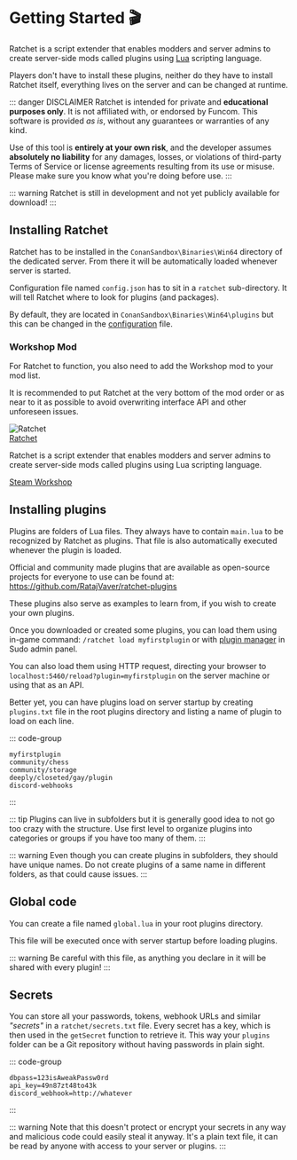 # Getting Started 🎬

Ratchet is a script extender that enables modders and server admins to create server-side mods called plugins using [Lua](https://lua.org/about.html) scripting language.

Players don't have to install these plugins, neither do they have to install Ratchet itself, everything lives on the server and can be changed at runtime.

::: danger DISCLAIMER
Ratchet is intended for private and **educational purposes only**.
It is not affiliated with, or endorsed by Funcom.
This software is provided *as is*, without any guarantees or warranties of any kind.

Use of this tool is **entirely at your own risk**, and the developer assumes **absolutely no liability**
for any damages, losses, or violations of third-party Terms of Service or license agreements resulting from its use or misuse.
Please make sure you know what you're doing before use.
:::

::: warning
Ratchet is still in development and not yet publicly available for download!
:::

## Installing Ratchet

Ratchet has to be installed in the `ConanSandbox\Binaries\Win64` directory of the dedicated server.
From there it will be automatically loaded whenever server is started.

Configuration file named `config.json` has to sit in a `ratchet` sub-directory. It will tell Ratchet where to look for plugins (and packages).

By default, they are located in `ConanSandbox\Binaries\Win64\plugins` but this can be changed in the [configuration](/config) file.

### Workshop Mod

For Ratchet to function, you also need to add the Workshop mod to your mod list.

It is recommended to put Ratchet at the very bottom of the mod order or as near to it as possible to avoid overwriting interface API and other unforeseen issues.

<div class="steam-widget">
    <img src="https://images.steamusercontent.com/ugc/11127608332628097490/9BB730F7AFC59A7E8CE75EFDF6396DABEF6DD74F/?imw=200&amp;imh=200" alt="Ratchet">
    <div>
        <a class="title" href="https://steamcommunity.com/sharedfiles/filedetails/?id=3578032598" title="Ratchet" target="_blank" rel="noreferrer">Ratchet</a>
        <p>Ratchet is a script extender that enables modders and server admins to create server-side mods called plugins using Lua scripting language.</p>
        <a class="button" href="https://steamcommunity.com/sharedfiles/filedetails/?id=3578032598" target="_blank" rel="noreferrer">Steam Workshop</a>
    </div>
</div>

## Installing plugins

Plugins are folders of Lua files. They always have to contain `main.lua` to be recognized by Ratchet as plugins. That file is also automatically executed whenever the plugin is loaded.

Official and community made plugins that are available as open-source projects for everyone to use can be found at: https://github.com/RatajVaver/ratchet-plugins

These plugins also serve as examples to learn from, if you wish to create your own plugins.

Once you downloaded or created some plugins, you can load them using in-game command: `/ratchet load myfirstplugin` or with [plugin manager](/plugin-manager) in Sudo admin panel.

You can also load them using HTTP request, directing your browser to `localhost:5460/reload?plugin=myfirstplugin` on the server machine or using that as an API.

Better yet, you can have plugins load on server startup by creating `plugins.txt` file in the root plugins directory and listing a name of plugin to load on each line.

::: code-group
```[plugins.txt]
myfirstplugin
community/chess
community/storage
deeply/closeted/gay/plugin
discord-webhooks
```
:::

::: tip
Plugins can live in subfolders but it is generally good idea to not go too crazy with the structure.
Use first level to organize plugins into categories or groups if you have too many of them.
:::

::: warning
Even though you can create plugins in subfolders, they should have unique names.
Do not create plugins of a same name in different folders, as that could cause issues.
:::

## Global code

You can create a file named `global.lua` in your root plugins directory.

This file will be executed once with server startup before loading plugins.

::: warning
Be careful with this file, as anything you declare in it will be shared with every plugin!
:::

## Secrets

You can store all your passwords, tokens, webhook URLs and similar *"secrets"* in a `ratchet/secrets.txt` file.
Every secret has a key, which is then used in the `getSecret` function to retrieve it.
This way your `plugins` folder can be a Git repository without having passwords in plain sight.

::: code-group
```[secrets.txt]
dbpass=123isAweakPassw0rd
api_key=49n87zt48to43k
discord_webhook=http://whatever
```
:::

::: warning
Note that this doesn't protect or encrypt your secrets in any way and malicious code could easily steal it anyway.
It's a plain text file, it can be read by anyone with access to your server or plugins.
:::